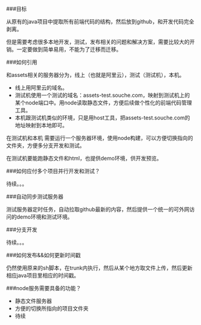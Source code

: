 ###目标

从原有的java项目中提取所有前端代码的结构，然后放到github，和开发代码完全剥离。

但是需要考虑很多本地开发，测试，发布相关的问题和解决方案，需要比较大的开销。一定要做到简单易用，不能为了迁移而迁移。


###如何引用

和assets相关的服务器分为，线上（也就是阿里云），测试（测试机），本机。

 * 线上用阿里云的域名。
 * 测试机使用一个测试的域名：assets-test.souche.com，映射到测试机上的某个node端口中。用node读取静态文件，方便后续做个性化的前端代码管理工具。
 * 本机跟测试机类似的环境，只是用host工具，把assets-test.souche.com的地址映射到本地即可。

在测试机和本机 需要运行一个服务器环境，使用node构建，可以方便切换指向的文件夹，方便多分支开发和测试。

在测试机要能跑静态文件和html，也提供demo环境，供开发预览。

###如何应付多个项目并行开发和测试？

待续。。。

###自动同步测试服务器

测试服务器定时任务，自动拉取github最新的内容，然后提供一个统一的可外网访问的demo环境和测试环境。

###分支开发

待续。。。

###如何发布&&如何更新时间戳

仍然使用原来的sh脚本，在trunk内执行，然后从某个地方取文件上传，然后更新相应java项目里相应的时间戳。




###node服务需要具备的功能？

 * 静态文件服务器
 * 方便的切换所指向的项目文件夹
 * 待续